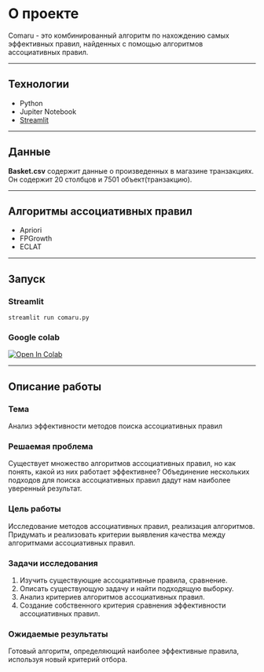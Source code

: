 # О проекте
Comaru - это комбинированный алгоритм по нахождению самых эффективных правил, найденных с помощью алгоритмов ассоциативных правил.

---

## Технологии
- Python
- Jupiter Notebook
- [Streamlit](https://docs.streamlit.io/en/stable/api.html "О Streamlit") 

---

## Данные
**Basket.csv** содержит данные о произведенных в магазине транзакциях.
Он содержит 20 столбцов и 7501 объект(транзакцию). 

---

## Алгоритмы ассоциативных правил
- Apriori
- FPGrowth
- ECLAT

---

## Запуск
### Streamlit  
`streamlit run comaru.py`  

### Google colab  
[![Open In Colab](https://colab.research.google.com/assets/colab-badge.svg)](https://colab.research.google.com/github/DE-Karpov/comaru/blob/develop/comaru.ipynb#scrollTo=yFOju6zmrc3k&uniqifier=5)

---

## Описание работы

### Тема
Анализ эффективности методов поиска ассоциативных правил

### Решаемая проблема 
Cуществует множество алгоритмов ассоциативных правил, но как понять, какой из них работает эффективнее?
Объединение нескольких подходов для поиска ассоциативных правил дадут нам наиболее уверенный результат.

### Цель работы
Исследование методов ассоциативных правил, реализация алгоритмов.
Придумать и реализовать критерии выявления качества между алгоритмами ассоциативных правил.

### Задачи исследования
1. Изучить существующие ассоциативные правила, сравнение.
2. Описать существующую задачу и найти подходящую выборку.
3. Анализ критериев алгоритмов ассоциативных правил.
4. Создание собственного критерия сравнения эффективности ассоциативных правил.

### Ожидаемые результаты
Готовый алгоритм, определяющий наиболее эффективные правила, используя новый критерий отбора.
